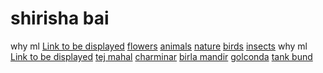 # shirisha bai
why ml
[Link to be displayed](Actual_Link)
[flowers](https://tse1.mm.bing.net/th?id=OIP.PuPWrQGLcGccVqXE4PHsWAHaEo&pid=Api&P=0&h=180)
[animals](https://blog.mystart.com/wp-content/uploads/shutterstock_474088519-e1527778355375.jpg)
[nature](https://th.bing.com/th/id/OIP.vggFhcDaZAZ0BLI1MKgUzgHaD-?rs=1&pid=ImgDetMain)
[birds](https://th.bing.com/th/id/OIP.SgpGFQs8MGDVB04dkrAx9wHaFD?w=3000&h=2048&rs=1&pid=ImgDetMain)
[insects](https://th.bing.com/th/id/OIP.ZJzPtEdLSg6pQ5lYfOJggAHaE6?rs=1&pid=ImgDetMain)
why ml
[Link to be displayed](Actual_Link)
[tej mahal](https://th.bing.com/th/id/OIP.g542xv4xAJmCCDbMu3UGkgHaGC?w=195&h=180&c=7&r=0&o=5&pid=1.7)
[charminar](https://wallpaperaccess.com/full/4495724.jpg)
[birla mandir](https://th.bing.com/th/id/OIP.0chzL_6r-f5xXyop92YsSAHaGr?rs=1&pid=ImgDetMain)
[golconda](https://th.bing.com/th/id/OIP.BgjC6E1EWNHsv-9uBA7vSQHaE4?rs=1&pid=ImgDetMain)
[tank bund](https://th.bing.com/th/id/OIP.xE1-rZD1n6iUO_vkDSOwuQHaE8?w=270&h=180&c=7&r=0&o=5&pid=1.7)
